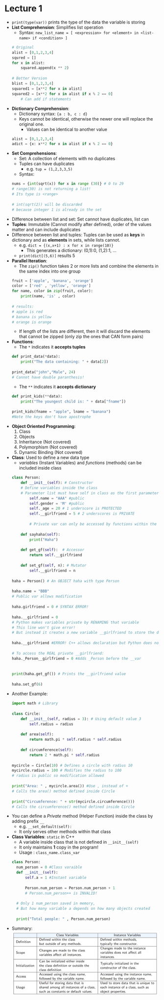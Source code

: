 # Lecture 1
- `print(type(var))` prints the type of the data the variable is storing
- **List Comprehension**: Simplifies list operation
	- Syntax: `new_list_name = [ <expression> for <element> in <list-name> if <condition> ]`
	```python
	# Original
	alist = [0,1,2,3,4]
	squred = []
	for x in alist:
		squared.append(x ** 2)

	# Better Version
	blist = [0,1,2,3,4]
	squared1 = [x**2 for x in alist]
	squared2 = [x**2 for x in alist if x % 2 == 0] 
		# Can add if statements
	```
- **Dictionary Comprehension**: 
	- Dictionary syntax: `{a : b, c : d}`
	- Keys cannot be identical, otherwise the newer one will replace the original one.
		- Values can be identical to another value
	```python
	alist = [0,1,2,3,4]
	adict = {x: x**2 for x in alist if x % 2 == 0}
	```
- **Set Comprehensions**:
	- Set: A collection of elements with no duplicates
	- Tuples can have duplicates
		- e.g. `tup = (1,2,3,3,5)`
	- Syntax: 
	```python
	nums = {int(sqrt(x)) for x in range (30)} # 0 to 29
	# range(30) is not returning a list!
	# Its type is <range>
	
	# int(sqrt(2)) will be discarded 
	# because integer 1 is already in the set
	
	```
- Difference between list and set: Set cannot have duplicates, list can
- **Tuples**: Immutable (Cannot modify after defined), order of the values matter and can include duplicates
- Difference between list and tuples: Tuples can be used as **keys** in dictionary and as **elements** in sets, while lists cannot.
	- e.g. `dict = {(x,x+1) : x for x in range(10)}`
		- This generates a dictionary: (0,1):0, (1,2):1, ...
	- `print(dict[(5,6)]` results 5
- **Parallel Iteration**: 
	- The `zip()` function takes 2 or more lists and combine the elements in the same index into one group
	```python
	fruit = ['apple', 'banana', 'orange']
	color = ['red' , 'yellow', 'orange']
	for name, color in zip(fruit, color):
		print(name, 'is' , color)

	# results: 
	# apple is red
	# banana is yellow
	# orange is orange
	```
	- If length of the lists are different, then it will discard the elements that cannot be zipped (only zip the ones that CAN form pairs)
- **Functions**:
	- The `*` indicates it **accepts tuples**
	```python
	def print_data(*data):
		print("The data containing: " + data[2])

	print_data("john","Male", 24)
	# Cannot have double paranthesis!
	```
	- The `**` indicates it **accepts dictionary**
	```python
	def print_kids(**data):
		print("The youngest child is: " + data["fname"])

	print_kids(fname = "apple", lname = "banana")
	#Note the keys don't have apostrophe
	```
- **Object Oriented Programming**:
	1. Class
	2. Objects
	3. Inheritance (Not covered)
	4. Polymorphism (Not covered)
	5. Dynamic Binding (Not covered)
- **Class**: Used to define a new data type
	- *variables* (Instant Variables) and *functions* (methods) can be included inside class
	```python
	class Person:
		def __init__(self): # Constructor
		# Define variables inside the class
		# Parameter list must have self in class as the first parameter
			self.name = "AAA" #public 
			self.gender = 'M' #public 
			self._age = 20 # 1 underscore is PROTECTED 
			self.__girlfriend = 5 # 2 underscores is PRIVATE
			
			# Private var can only be accessed by functions within the same class but not outsiders

		def sayhaha(self):
			print("Haha")

		def get_gf(self):  # Accessor
			return self.__girlfriend

		def set_gf(self, n): # Mutator
			self.__girlfriend = n

	haha = Person() # An OBJECT haha with type Person

	haha.name = "BBB"
	# Public var allows modification
	
	haha.girlfriend = 0 # SYNTAX ERROR!
	
	haha.__girlfriend = 0
	# Python makes variables private by RENAMING that variable
	# This line won't give error!
	# But instead it creates a new variable __girlfriend to store the data inside the class

	haha.__girlfriend #ERROR! C++ allows declaration but Python does not

	# To access the REAL private __girlfriend:
	haha._Person__girlfriend = 0 #Adds _Person before the __var


	print(haha.get_gf()) # Prints the __girlfriend value

	haha.set_gf(6)
	```
- Another Example:
	```python
	import math # Library

	class Circle:
		def __init__(self, radius = 3): # Using default value 3
			self.radius = radius
		
		def area(self):
			return math.pi * self.radius * self.radius
		
		def circumference(self):
			return 2 * math.pi * self.radius
	
	mycircle = Circle(10) # Defines a circle with radius 10
	mycircle.radius = 100 # Modifies the radius to 100
	# radius is public so modification allowed

	print("Area: " , mycircle.area()) #Use , instead of +
	# Calls the area() method defined inside Circle

	print("Circumference: " + str(mycircle.circumference()))
	# Calls the circumference() method defined inside Circle
	```
- You can define a *Private* method (Helper Function) inside the class by adding prefix `__`
  - e.g. `__set_default(self):`
  - It only serves other methods within that class
- **Class Variables**: `static` in C++
  - A variable inside class that is not defined in `__init__(self)`
  - It only maintains **1** copy in the program!
  - Usage : `class_name.class_var`
  ```python
  class Person:
	num_person = 0 #Class varaible
	def __init__(self):
		self.a = 1 #Instant variable

		Person.num_person = Person.num_person + 1 
		# Person.num_person++ is INVALID!

	# Only 1 num_person saved in memory, 
	# But how many variable a depends on how many objects created

	print("Total people: " , Person.num_person)
  ```
- Summary:
	![alt text](attachments/image1.png)